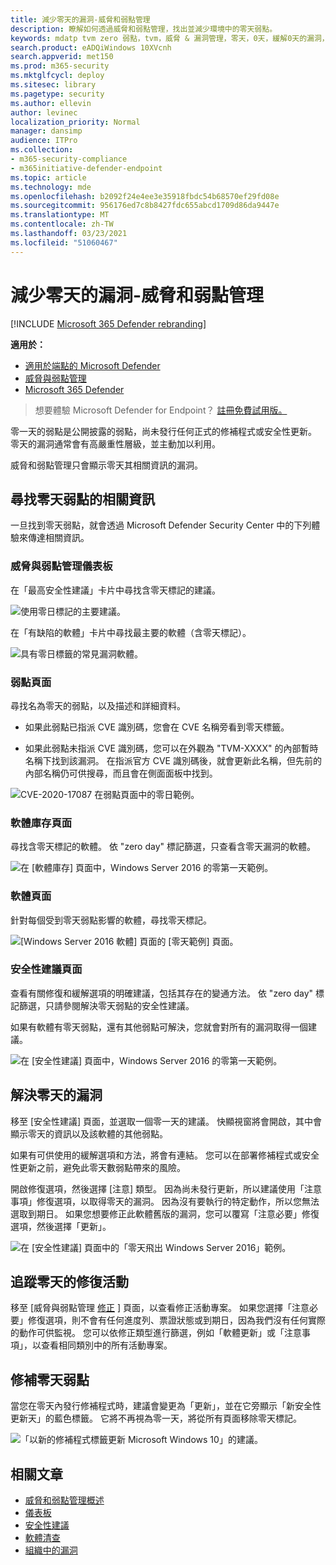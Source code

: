 ```yaml
---
title: 減少零天的漏洞-威脅和弱點管理
description: 瞭解如何透過威脅和弱點管理，找出並減少環境中的零天弱點。
keywords: mdatp tvm zero 弱點，tvm，威脅 & 漏洞管理，零天，0天，緩解0天的漏洞，易攻擊的 CVE
search.product: eADQiWindows 10XVcnh
search.appverid: met150
ms.prod: m365-security
ms.mktglfcycl: deploy
ms.sitesec: library
ms.pagetype: security
ms.author: ellevin
author: levinec
localization_priority: Normal
manager: dansimp
audience: ITPro
ms.collection:
- m365-security-compliance
- m365initiative-defender-endpoint
ms.topic: article
ms.technology: mde
ms.openlocfilehash: b2092f24e4ee3e35918fbdc54b68570ef29fd08e
ms.sourcegitcommit: 956176ed7c8b8427fdc655abcd1709d86da9447e
ms.translationtype: MT
ms.contentlocale: zh-TW
ms.lasthandoff: 03/23/2021
ms.locfileid: "51060467"
---
```

# <a name="mitigate-zero-day-vulnerabilities---threat-and-vulnerability-management"></a>減少零天的漏洞-威脅和弱點管理

[!INCLUDE [Microsoft 365 Defender rebranding](../../includes/microsoft-defender.md)]

**適用於：**

- [適用於端點的 Microsoft Defender](https://go.microsoft.com/fwlink/?linkid=2154037)
- [威脅與弱點管理](next-gen-threat-and-vuln-mgt.md)
- [Microsoft 365 Defender](https://go.microsoft.com/fwlink/?linkid=2118804)

>想要體驗 Microsoft Defender for Endpoint？ [註冊免費試用版。](https://www.microsoft.com/microsoft-365/windows/microsoft-defender-atp?ocid=docs-wdatp-portaloverview-abovefoldlink)

零一天的弱點是公開披露的弱點，尚未發行任何正式的修補程式或安全性更新。 零天的漏洞通常會有高嚴重性層級，並主動加以利用。

威脅和弱點管理只會顯示零天其相關資訊的漏洞。

## <a name="find-information-about-zero-day-vulnerabilities"></a>尋找零天弱點的相關資訊

一旦找到零天弱點，就會透過 Microsoft Defender Security Center 中的下列體驗來傳達相關資訊。

### <a name="threat-and-vulnerability-management-dashboard"></a>威脅與弱點管理儀表板

在「最高安全性建議」卡片中尋找含零天標記的建議。

![使用零日標記的主要建議。](images/tvm-zero-day-top-security-recommendations.png)

在「有缺陷的軟體」卡片中尋找最主要的軟體（含零天標記）。

![具有零日標籤的常見漏洞軟體。](images/tvm-zero-day-top-software.png)

### <a name="weaknesses-page"></a>弱點頁面

尋找名為零天的弱點，以及描述和詳細資料。

- 如果此弱點已指派 CVE 識別碼，您會在 CVE 名稱旁看到零天標籤。

- 如果此弱點未指派 CVE 識別碼，您可以在外觀為 "TVM-XXXX" 的內部暫時名稱下找到該漏洞。 在指派官方 CVE 識別碼後，就會更新此名稱，但先前的內部名稱仍可供搜尋，而且會在側面面板中找到。

![CVE-2020-17087 在弱點頁面中的零日範例。](images/tvm-zero-day-weakness-name.png)

### <a name="software-inventory-page"></a>軟體庫存頁面

尋找含零天標記的軟體。 依 "zero day" 標記篩選，只查看含零天漏洞的軟體。

![在 [軟體庫存] 頁面中，Windows Server 2016 的零第一天範例。](images/tvm-zero-day-software-inventory.png)

### <a name="software-page"></a>軟體頁面

針對每個受到零天弱點影響的軟體，尋找零天標記。

![[Windows Server 2016 軟體] 頁面的 [零天範例] 頁面。](images/tvm-zero-day-software-page.png)

### <a name="security-recommendations-page"></a>安全性建議頁面

查看有關修復和緩解選項的明確建議，包括其存在的變通方法。 依 "zero day" 標記篩選，只請參閱解決零天弱點的安全性建議。

如果有軟體有零天弱點，還有其他弱點可解決，您就會對所有的漏洞取得一個建議。

![在 [安全性建議] 頁面中，Windows Server 2016 的零第一天範例。](images/tvm-zero-day-security-recommendation.png)

## <a name="addressing-zero-day-vulnerabilities"></a>解決零天的漏洞

移至 [安全性建議] 頁面，並選取一個零一天的建議。 快顯視窗將會開啟，其中會顯示零天的資訊以及該軟體的其他弱點。

如果有可供使用的緩解選項和方法，將會有連結。 您可以在部署修補程式或安全性更新之前，避免此零天數弱點帶來的風險。

開啟修復選項，然後選擇 [注意] 類型。 因為尚未發行更新，所以建議使用「注意事項」修復選項，以取得零天的漏洞。 因為沒有要執行的特定動作，所以您無法選取到期日。 如果您想要修正此軟體舊版的漏洞，您可以覆寫「注意必要」修復選項，然後選擇「更新」。

![在 [安全性建議] 頁面中的「零天飛出 Windows Server 2016」範例。](images/tvm-zero-day-recommendation-flyout400.png)

## <a name="track-zero-day-remediation-activities"></a>追蹤零天的修復活動

移至 [威脅與弱點管理 [修正](tvm-remediation.md) ] 頁面，以查看修正活動專案。 如果您選擇「注意必要」修復選項，則不會有任何進度列、票證狀態或到期日，因為我們沒有任何實際的動作可供監視。 您可以依修正類型進行篩選，例如「軟體更新」或「注意事項」，以查看相同類別中的所有活動專案。

## <a name="patching-zero-day-vulnerabilities"></a>修補零天弱點

當您在零天內發行修補程式時，建議會變更為「更新」，並在它旁顯示「新安全性更新天」的藍色標籤。 它將不再視為零一天，將從所有頁面移除零天標記。

![「以新的修補程式標籤更新 Microsoft Windows 10」的建議。](images/tvm-zero-day-patch.jpg)

## <a name="related-articles"></a>相關文章

- [威脅和弱點管理概述](next-gen-threat-and-vuln-mgt.md)
- [儀表板](tvm-dashboard-insights.md)
- [安全性建議](tvm-security-recommendation.md)
- [軟體清查](tvm-software-inventory.md)
- [組織中的漏洞](tvm-weaknesses.md)
